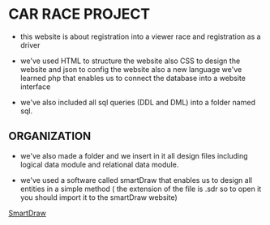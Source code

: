 # CAR RACE PROJECT

- this website is about registration into a viewer race and registration as a driver

- we've used HTML to structure the website also CSS to design the website and json to config the website
also a new language we've learned php that enables us to connect the database into a website interface

- we've also included all sql queries (DDL and DML) into a folder named sql.

## ORGANIZATION

- we've also made a folder and we insert in it all design files including logical data module and relational data module.

- we've used a software called smartDraw that enables us to design all entities in a simple method ( the extension of the file is .sdr so to open it you should import it to the smartDraw website)

[SmartDraw](https://cloud.smartdraw.com/)



